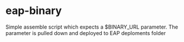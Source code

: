 # eap-binary
Simple assemble script which expects a $BINARY_URL parameter. The parameter is pulled down and deployed to EAP deploments folder 
